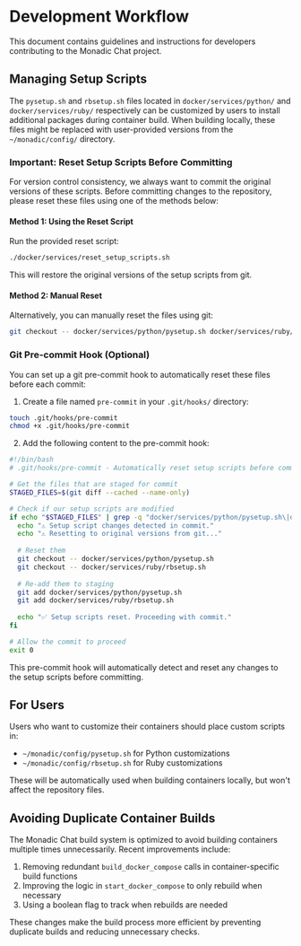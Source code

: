 # Development Workflow

This document contains guidelines and instructions for developers contributing to the Monadic Chat project.

## Managing Setup Scripts

The `pysetup.sh` and `rbsetup.sh` files located in `docker/services/python/` and `docker/services/ruby/` respectively can be customized by users to install additional packages during container build. When building locally, these files might be replaced with user-provided versions from the `~/monadic/config/` directory.

### Important: Reset Setup Scripts Before Committing

For version control consistency, we always want to commit the original versions of these scripts. Before committing changes to the repository, please reset these files using one of the methods below:

#### Method 1: Using the Reset Script

Run the provided reset script:

```bash
./docker/services/reset_setup_scripts.sh
```

This will restore the original versions of the setup scripts from git.

#### Method 2: Manual Reset

Alternatively, you can manually reset the files using git:

```bash
git checkout -- docker/services/python/pysetup.sh docker/services/ruby/rbsetup.sh
```

### Git Pre-commit Hook (Optional)

You can set up a git pre-commit hook to automatically reset these files before each commit:

1. Create a file named `pre-commit` in your `.git/hooks/` directory:

```bash
touch .git/hooks/pre-commit
chmod +x .git/hooks/pre-commit
```

2. Add the following content to the pre-commit hook:

```bash
#!/bin/bash
# .git/hooks/pre-commit - Automatically reset setup scripts before commit

# Get the files that are staged for commit
STAGED_FILES=$(git diff --cached --name-only)

# Check if our setup scripts are modified
if echo "$STAGED_FILES" | grep -q "docker/services/python/pysetup.sh\|docker/services/ruby/rbsetup.sh"; then
  echo "⚠️ Setup script changes detected in commit."
  echo "⚠️ Resetting to original versions from git..."
  
  # Reset them
  git checkout -- docker/services/python/pysetup.sh
  git checkout -- docker/services/ruby/rbsetup.sh
  
  # Re-add them to staging
  git add docker/services/python/pysetup.sh
  git add docker/services/ruby/rbsetup.sh
  
  echo "✅ Setup scripts reset. Proceeding with commit."
fi

# Allow the commit to proceed
exit 0
```

This pre-commit hook will automatically detect and reset any changes to the setup scripts before committing.

## For Users

Users who want to customize their containers should place custom scripts in:
- `~/monadic/config/pysetup.sh` for Python customizations
- `~/monadic/config/rbsetup.sh` for Ruby customizations

These will be automatically used when building containers locally, but won't affect the repository files.

## Avoiding Duplicate Container Builds

The Monadic Chat build system is optimized to avoid building containers multiple times unnecessarily. Recent improvements include:

1. Removing redundant `build_docker_compose` calls in container-specific build functions
2. Improving the logic in `start_docker_compose` to only rebuild when necessary
3. Using a boolean flag to track when rebuilds are needed

These changes make the build process more efficient by preventing duplicate builds and reducing unnecessary checks.